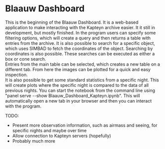 # Blaauw Dashboard
This is the beginning of the Blaauw Dashboard. It is a web-based application to make interacting with the Kapteyn archive easier. It it still in development, but mostly finished. In the program users can specify some filtering options, which will create a query and then returns a table with entries from the archive. It is also possible to search for a specific object, which uses SIMBAD to fetch the coordinates of the object. Searching by coordinates is also possible. These searches can be executed as either a box or cone search.  
Entries from the main table can be selected, which creates a new table on a different tab. From here the images can be plotted for a quick and easy inspection.  
It is also possible to get some standard statistics from a specific night. This will create plots where the specific night is compared to the data of all previous nights.
You can start the notebook from the command line using "panel serve --show Blaauw_Dashboard_Kapteyn.ipynb". This will automatically open a new tab in your browser and then you can interact with the program.

TODO:
- Present more observation information, such as airmass and seeing, for specific nights and maybe over time
- Allow connection to Kapteyn servers (hopefully)
- Probably much more

